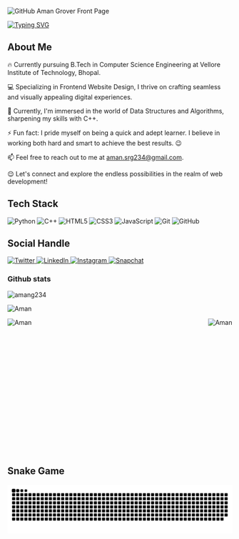 ![GitHub Aman Grover Front Page](https://github.com/amang234/amang234/assets/60424294/712f9bbb-c55e-4acb-b7c4-8126361cebc3)


<a href="https://git.io/typing-svg"><img src="https://readme-typing-svg.herokuapp.com?font=Georgia&weight=1000&size=26&duration=3000&pause=1000&color=blue&vCenter=true&lines=Hi+There!+This+is+Aman+Grover+" alt="Typing SVG" /></a>


## About Me
🔥 Currently pursuing B.Tech in Computer Science Engineering at Vellore Institute of Technology, Bhopal.

💻 Specializing in Frontend Website Design, I thrive on crafting seamless and visually appealing digital experiences.

🔭 Currently, I'm immersed in the world of Data Structures and Algorithms, sharpening my skills with C++.

⚡ Fun fact: I pride myself on being a quick and adept learner. I believe in working both hard and smart to achieve the best results. 😉

📫 Feel free to reach out to me at aman.srg234@gmail.com. 

😌 Let's connect and explore the endless possibilities in the realm of web development!


## Tech Stack 
<div class="badges-section">
  <img class="badge" src="https://img.shields.io/badge/python-%2314354C.svg?style=for-the-badge&logo=python&logoColor=yellow" alt="Python">
  <img class="badge" src="https://img.shields.io/badge/C++-%2300599C.svg?style=for-the-badge&logo=c%2B%2B&logoColor=white" alt="C++">
  <img class="badge" src="https://img.shields.io/badge/html5-%23E34F26.svg?style=for-the-badge&logo=html5&logoColor=white" alt="HTML5">
  <img class="badge" src="https://img.shields.io/badge/css3-%231572B6.svg?style=for-the-badge&logo=css3&logoColor=white" alt="CSS3">
  <img class="badge" src="https://img.shields.io/badge/javascript-%23323330.svg?style=for-the-badge&logo=javascript&logoColor=%23F7DF1E" alt="JavaScript">
  <img class="badge" src="https://img.shields.io/badge/git-%23F05033.svg?style=for-the-badge&logo=git&logoColor=white" alt="Git">
  <img class="badge" src="https://img.shields.io/badge/github-%23121011.svg?style=for-the-badge&logo=github&logoColor=white" alt="GitHub">
</div>


## Social Handle
<div class="social-section">
  <a href="https://twitter.com/AmanSrg234?t=CTITapbX884ZW_cjNNNfBg&s=08" target="_blank" rel="noopener noreferrer" class="social-badge">
    <img src="https://img.shields.io/badge/Twitter-%231DA1F2.svg?style=for-the-badge&logo=Twitter&logoColor=white" alt="Twitter">
  </a>
  <a href="https://www.linkedin.com/in/aman-grover-966b101b1" target="_blank" rel="noopener noreferrer" class="social-badge">
    <img src="https://img.shields.io/badge/linkedin-%230077B5.svg?style=for-the-badge&logo=linkedin&logoColor=white" alt="LinkedIn">
  </a>
  <a href="https://instagram.com/aman._.grover?igshid=NzMyMjgxZWIzNw==" target="_blank" rel="noopener noreferrer" class="social-badge">
    <img src="https://img.shields.io/badge/instagram-%23593d88.svg?style=for-the-badge&logo=instagram&logoColor=white" alt="Instagram">
  </a>
    <a href="https://www.snapchat.com/add/aman.grover2?share_id=pdSPFGpeJS4&locale=en-GB" target="_blank" rel="noopener noreferrer" class="social-badge">
    <img src="https://img.shields.io/badge/Snapchat-%FFFC00.svg?style=for-the-badge&logo=snapchat&logoColor=black" alt="Snapchat">
  </a>
</div>


### Github stats
<p><img align="centre" src="https://github-readme-streak-stats.herokuapp.com/?user=amang234&layout=compact&hide=html&theme=dark" alt="amang234" width="600" /></p>
<p><img align="centre" src="https://github-readme-stats.vercel.app/api?username=amang234&show_icons=true&theme=tokyonight&title_color=efa722&text_color=f7ab28&hide_border=true&locale=en" alt="Aman" env="PAT_1" width="600" /></p> 
<p><img align="left" src="https://github-readme-stats.vercel.app/api/top-langs/?username=amang234&theme=tokyonight"  alt="Aman" env="PAT_1" width="315"/></p>
<p><img align="right" src="https://github-contributor-stats.vercel.app/api?username=amang234&limit=5&theme=tokyonight&combine_all_yearly_contributions=true"  alt="Aman" height="300"/></p>


<br clear="both">


## Snake Game
<img src="https://raw.githubusercontent.com/amang234/amang234/output/snake.svg" alt="Snake animation" />
